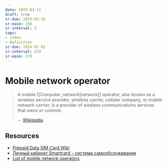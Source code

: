 ```yaml
---
date: 2023-03-12
draft: true
sr-due: 2023-03-16
sr-ease: 250
sr-interval: 3
tags:
- inbox
- definition
sr-due: 2024-01-01
sr-interval: 229
sr-ease: 270
---
```


# Mobile network operator

> A mobile [[Computer_network|network]] operator, also known as a wireless
> service provider, wireless carrier, cellular company, or mobile network
> carrier, is a provider of wireless communications services that owns or
> controls
>
> -- [Wikipedia](https://en.wikipedia.org/wiki/Mobile_network_operator)

## Resources

- [Prepaid Data SIM Card Wiki](https://prepaid-data-sim-card.fandom.com/wiki/Prepaid_SIM_with_data)
- [Личный кабинет Smartcard - система самообслуживания](https://lk.smcard.ru/session/new)
- [List of mobile network operators](https://en.wikipedia.org/wiki/List_of_mobile_network_operators)
